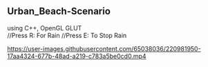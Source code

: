 <h2>Urban_Beach-Scenario</h2>
using C++, OpenGL GLUT <br/>
//Press R: For Rain //Press E: To Stop Rain

https://user-images.githubusercontent.com/65038036/220981950-17aa4324-677b-48ad-a219-c783a5be0cd0.mp4


